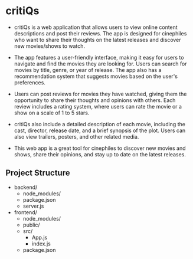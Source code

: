 # critiQs
- critiQs is a web application that allows users to view online content descriptions and post their reviews. The app is designed for cinephiles who want to share their thoughts on the latest releases and discover new movies/shows to watch.

- The app features a user-friendly interface, making it easy for users to navigate and find the movies they are looking for. Users can search for movies by title, genre, or year of release. The app also has a recommendation system that suggests movies based on the user's preferences.

- Users can post reviews for movies they have watched, giving them the opportunity to share their thoughts and opinions with others. Each review includes a rating system, where users can rate the movie or a show on a scale of 1 to 5 stars.

- critiQs also include a detailed description of each movie, including the cast, director, release date, and a brief synopsis of the plot. Users can also view trailers, posters, and other related media.

- This web app is a great tool for cinephiles to discover new movies and shows, share their opinions, and stay up to date on the latest releases.


## Project Structure

- backend/
  - node_modules/
  - package.json
  - server.js
- frontend/
  - node_modules/
  - public/
  - src/
    - App.js
    - index.js
  - package.json
